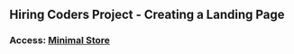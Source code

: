 ## Hiring Coders Project - Creating a Landing Page
### Access: <a href="https://minimalstore.netlify.app">Minimal Store<a>
